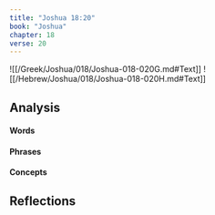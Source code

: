```yaml
---
title: "Joshua 18:20"
book: "Joshua"
chapter: 18
verse: 20
---
```

![[/Greek/Joshua/018/Joshua-018-020G.md#Text]]
![[/Hebrew/Joshua/018/Joshua-018-020H.md#Text]]

## Analysis

#### Words

#### Phrases

#### Concepts

## Reflections
